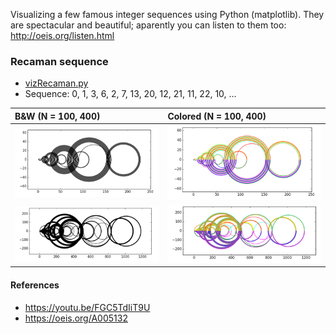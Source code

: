 Visualizing a few famous integer sequences using Python (matplotlib). 
They are spectacular and beautiful; aparently you can listen to them too: http://oeis.org/listen.html 

### Recaman sequence

- [vizRecaman.py](vizRecaman.py)
- Sequence: 0, 1, 3, 6, 2, 7, 13, 20, 12, 21, 11, 22, 10, ...

| B&W (N = 100, 400)  | Colored (N = 100, 400) | 
|:--------------------|:----------------
| ![det-100b](/data/100b.png) |   ![det-100c](/data/100c.png) | 
| ![det-400b](/data/400b.png) |   ![det-400c](/data/400c.png) | 

#### References
- https://youtu.be/FGC5TdIiT9U
- https://oeis.org/A005132

